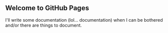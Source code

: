 ## Welcome to GitHub Pages

I'll write some documentation (lol... documentation) when I can be bothered and/or there are things to document.
